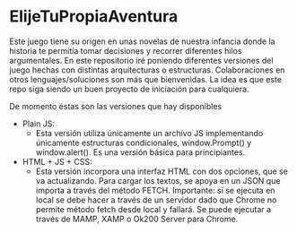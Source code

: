 # ElijeTuPropiaAventura

Este juego tiene su origen en unas novelas de nuestra infancia donde la historia te permitía tomar decisiones y recorrer diferentes hilos argumentales. En este repositorio iré poniendo diferentes versiones del juego hechas con distintas arquitecturas o estructuras. Colaboraciones en otros lenguajes/soluciones son más que bienvenidas. La idea es que este repo siga siendo un buen proyecto de iniciación para cualquiera.

De momento éstas son las versiones que hay disponibles

- Plain JS:
  - Esta versión utiliza únicamente un archivo JS implementando únicamente estructuras condicionales, window.Prompt() y window.alert(). Es una versión básica para principiantes.
- HTML + JS + CSS:
  - Esta versión incorpora una interfaz HTML con dos opciones, que se va actualizando. Para cargar los textos, se apoya en un JSON que importa a través del método FETCH. Importante: si se ejecuta en local se debe hacer a través de un servidor dado que Chrome no permite método fetch desde local y fallará. Se puede ejecutar a través de MAMP, XAMP o Ok200 Server para Chrome.
  


